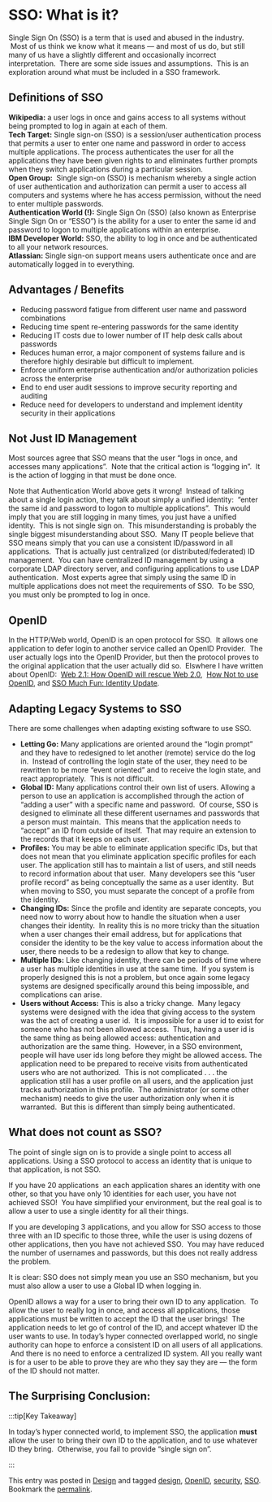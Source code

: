 #  SSO: What is it?

Single Sign On (SSO) is a term that is used and abused in the industry.  Most of us think we know what it means — and most of us do, but still many of us have a slightly different and occasionally incorrect interpretation.  There are some side issues and assumptions.  This is an exploration around what must be included in a SSO framework.

## Definitions of SSO

**Wikipedia:** a user logs in once and gains access to all systems without being prompted to log in again at each of them.  
**Tech Target:** Single sign-on (SSO) is a session/user authentication process that permits a user to enter one name and password in order to access multiple applications. The process authenticates the user for all the applications they have been given rights to and eliminates further prompts when they switch applications during a particular session.  
**Open Group:**  Single sign-on (SSO) is mechanism whereby a single action of user authentication and authorization can permit a user to access all computers and systems where he has access permission, without the need to enter multiple passwords.  
**Authentication World (!):** Single Sign On (SSO) (also known as Enterprise Single Sign On or “ESSO”) is the ability for a user to enter the same id and password to logon to multiple applications within an enterprise.  
**IBM Developer World:** SSO, the ability to log in once and be authenticated to all your network resources.  
**Atlassian:** Single sign-on support means users authenticate once and are automatically logged in to everything.

## Advantages / Benefits

*   Reducing password fatigue from different user name and password combinations
*   Reducing time spent re-entering passwords for the same identity
*   Reducing IT costs due to lower number of IT help desk calls about passwords
*   Reduces human error, a major component of systems failure and is therefore highly desirable but difficult to implement.
*   Enforce uniform enterprise authentication and/or authorization policies across the enterprise
*   End to end user audit sessions to improve security reporting and auditing
*   Reduce need for developers to understand and implement identity security in their applications

## Not Just ID Management

Most sources agree that SSO means that the user “logs in once, and accesses many applications”.  Note that the critical action is “logging in”.  It is the action of logging in that must be done once. 

Note that Authentication World above gets it wrong!  Instead of talking about a single login action, they talk about simply a unified identity:  “enter the same id and password to logon to multiple applications”.  This would imply that you are still logging in many times, you just have a unified identity.  This is not single sign on.  This misunderstanding is probably the single biggest misunderstanding about SSO.  Many IT people believe that SSO means simply that you can use a consistent ID/password in all applications.  That is actually just centralized (or distributed/federated) ID management.  You can have centralized ID management by using a corporate LDAP directory server, and configuring applications to use LDAP authentication.  Most experts agree that simply using the same ID in multiple applications does not meet the requirements of SSO.  To be SSO, you must only be prompted to log in once.

## OpenID

In the HTTP/Web world, OpenID is an open protocol for SSO.  It allows one application to defer login to another service called an OpenID Provider.  The user actually logs into the OpenID Provider, but then the protocol proves to the original application that the user actually did so.  Elswhere I have written about OpenID:  [Web 2.1: How OpenID will rescue Web 2.0](http://social-biz.org/2008/06/15/web-21-how-openid-will-rescue-web-20/),  [How Not to use OpenID](http://social-biz.org/2008/07/26/how-not-to-use-openid/), and [SSO Much Fun: Identity Update](http://social-biz.org/2012/05/26/sso-much-fun-identity-update/).

## Adapting Legacy Systems to SSO

There are some challenges when adapting existing software to use SSO.

*   **Letting Go:** Many applications are oriented around the “login prompt” and they have to redesigned to let another (remote) service do the log in.  Instead of controlling the login state of the user, they need to be rewritten to be more “event oriented” and to receive the login state, and react appropriately.  This is not difficult.
*   **Global ID:** Many applications control their own list of users. Allowing a person to use an application is accomplished through the action of “adding a user” with a specific name and password.  Of course, SSO is designed to eliminate all these different usernames and passwords that a person must maintain.  This means that the application needs to “accept” an ID from outside of itself.  That may require an extension to the records that it keeps on each user.
*   **Profiles:** You may be able to eliminate application specific IDs, but that does not mean that you eliminate application specific profiles for each user. The application still has to maintain a list of users, and still needs to record information about that user.  Many developers see this “user profile record” as being conceptually the same as a user identity.  But when moving to SSO, you must separate the concept of a profile from the identity.
*   **Changing IDs:** Since the profile and identity are separate concepts, you need now to worry about how to handle the situation when a user changes their identity.  In reality this is no more tricky than the situation when a user changes their email address, but for applications that consider the identity to be the key value to access information about the user, there needs to be a redesign to allow that key to change.
*   **Multiple IDs:** Like changing identity, there can be periods of time where a user has multiple identities in use at the same time.  If you system is properly designed this is not a problem, but once again some legacy systems are designed specifically around this being impossible, and complications can arise.
*   **Users without Access:** This is also a tricky change.  Many legacy systems were designed with the idea that giving access to the system was the act of creating a user id.  It is impossible for a user id to exist for someone who has not been allowed access.  Thus, having a user id is the same thing as being allowed access: authentication and authorization are the same thing.  However, in a SSO environment, people will have user ids long before they might be allowed access. The application need to be prepared to receive visits from authenticated users who are not authorized.  This is not complicated . . . the application still has a user profile on all users, and the application just tracks authorization in this profile.  The administrator (or some other mechanism) needs to give the user authorization only when it is warranted.  But this is different than simply being authenticated.

## What does not count as SSO?

The point of single sign on is to provide a single point to access all applications. Using a SSO protocol to access an identity that is unique to that application, is not SSO.  

If you have 20 applications  an each application shares an identity with one other, so that you have only 10 identities for each user, you have not achieved SSO!  You have simplified your environment, but the real goal is to allow a user to use a single identity for all their things.  

If you are developing 3 applications, and you allow for SSO access to those three with an ID specific to those three, while the user is using dozens of other applications, then you have not achieved SSO.  You may have reduced the number of usernames and passwords, but this does not really address the problem.  

It is clear: SSO does not simply mean you use an SSO mechanism, but you must also allow a user to use a Global ID when logging in.  

OpenID allows a way for a user to bring their own ID to any application.  To allow the user to really log in once, and access all applications, those applications must be written to accept the ID that the user brings!  The application needs to let go of control of the ID, and accept whatever ID the user wants to use. In today’s hyper connected overlapped world, no single authority can hope to enforce a consistent ID on all users of all applications.  And there is no need to enforce a centralized ID system. All you really want is for a user to be able to prove they are who they say they are — the form of the ID should not matter.

## The Surprising Conclusion:

:::tip[Key Takeaway]

In today’s hyper connected world, to implement SSO, the application **must** allow the user to bring their own ID to the application, and to use whatever ID they bring.  Otherwise, you fail to provide “single sign on”.

:::


This entry was posted in [Design](https://agiletribe.purplehillsbooks.com/category/design/) and tagged [design](https://agiletribe.purplehillsbooks.com/tag/design/), [OpenID](https://agiletribe.purplehillsbooks.com/tag/openid/), [security](https://agiletribe.purplehillsbooks.com/tag/security/), [SSO](https://agiletribe.purplehillsbooks.com/tag/sso/). Bookmark the [permalink](https://agiletribe.purplehillsbooks.com/2012/12/01/sso-what-is-it/ "Permalink to SSO: What is it?").